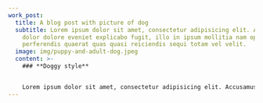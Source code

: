 ```yaml
---
work_post:
  title: A blog post with picture of dog
  subtitle: Lorem ipsum dolor sit amet, consectetur adipisicing elit. Accusamus at
    dolor dolore eveniet explicabo fugit, illo in ipsum mollitia nam optio
    perferendis quaerat quas quasi reiciendis sequi totam vel velit.
  image: img/puppy-and-adult-dog.jpeg
  content: >-
    ### **Doggy style**


    Lorem ipsum dolor sit amet, consectetur adipisicing elit. Accusamus at dolor dolore eveniet explicabo fugit, illo in ipsum mollitia nam optio perferendis quaerat quas quasi reiciendis sequi totam vel velit.
---
```

